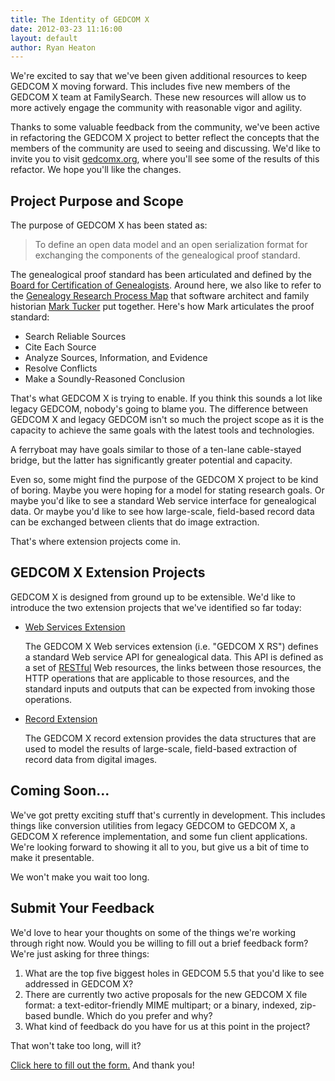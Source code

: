```yaml
---
title: The Identity of GEDCOM X
date: 2012-03-23 11:16:00
layout: default
author: Ryan Heaton
---
```


We're excited to say that we've been given additional resources to keep GEDCOM X
moving forward. This includes five new members of the GEDCOM X team at FamilySearch. These new 
resources will allow us to more actively engage the community with reasonable vigor and agility.

Thanks to some valuable feedback from the community, we've been active in refactoring the 
GEDCOM X project to better reflect the concepts that the members of the community are
used to seeing and discussing. We'd like to invite you to visit [gedcomx.org](http://www.gedcomx.org/Home.html),
where you'll see some of the results of this refactor. We hope you'll like the changes.

Project Purpose and Scope
-------------------------

The purpose of GEDCOM X has been stated as:

> To define an open data model and an open serialization format for exchanging the 
> components of the genealogical proof standard.

The genealogical proof standard has been articulated and defined by the 
[Board for Certification of Genealogists](http://www.bcgcertification.org/resources/standard.html).
Around here, we also like to refer to the [Genealogy Research Process Map](http://www.thinkgenealogy.com/map/)
that software architect and family historian [Mark Tucker](http://www.thinkgenealogy.com/) put together.
Here's how Mark articulates the proof standard:

* Search Reliable Sources
* Cite Each Source
* Analyze Sources, Information, and Evidence
* Resolve Conflicts
* Make a Soundly-Reasoned Conclusion

That's what GEDCOM X is trying to enable. If you think this sounds a lot like legacy GEDCOM,
nobody's going to blame you. The difference between GEDCOM X and legacy GEDCOM isn't so much the project scope 
as it is the capacity to achieve the same goals with the latest tools and technologies.

A ferryboat may have goals similar to those of a ten-lane cable-stayed bridge, but the latter has
significantly greater potential and capacity.

Even so, some might find the purpose of the GEDCOM X project to be kind of boring. Maybe you were
hoping for a model for stating research goals. Or maybe you'd like to see a standard Web service 
interface for genealogical data. Or maybe you'd like to see how large-scale, field-based record data
can be exchanged between clients that do image extraction.

That's where extension projects come in.

GEDCOM X Extension Projects
---------------------------

GEDCOM X is designed from ground up to be extensible. We'd like to introduce the two extension
projects that we've identified so far today:

*   [Web Services Extension](http://rs.gedcomx.org)

    The GEDCOM X Web services extension (i.e. "GEDCOM X RS") defines a standard Web service API for 
    genealogical data. This API is defined as a set of [RESTful](http://en.wikipedia.org/wiki/Representational_State_Transfer) 
    Web resources, the links between those resources, the HTTP operations that are applicable to those resources, 
    and the standard inputs and outputs that can be expected from invoking those operations.

*   [Record Extension](http://record.gedcomx.org)

    The GEDCOM X record extension provides the data structures that are used to model the results of large-scale, 
    field-based extraction of record data from digital images.

Coming Soon...
--------------

We've got pretty exciting stuff that's currently in development. This includes things like conversion utilities
from legacy GEDCOM to GEDCOM X, a GEDCOM X reference implementation, and some fun client applications. We're looking 
forward to showing it all to you, but give us a bit of time to make it presentable.

We won't make you wait too long.

Submit Your Feedback
--------------------

We'd love to hear your thoughts on some of the things we're working through right now. Would you be willing
to fill out a brief feedback form? We're just asking for three things:

1. What are the top five biggest holes in GEDCOM 5.5 that you'd like to see addressed in GEDCOM X?
2. There are currently two active proposals for the new GEDCOM X file format:  a text-editor-friendly MIME multipart;
   or a binary, indexed, zip-based bundle. Which do you prefer and why?
3. What kind of feedback do you have for us at this point in the project?

That won't take too long, will it?

[Click here to fill out the form.](http://familysearch.github.com/gedcomx/feedback/2012-03-23.html) And thank you!
